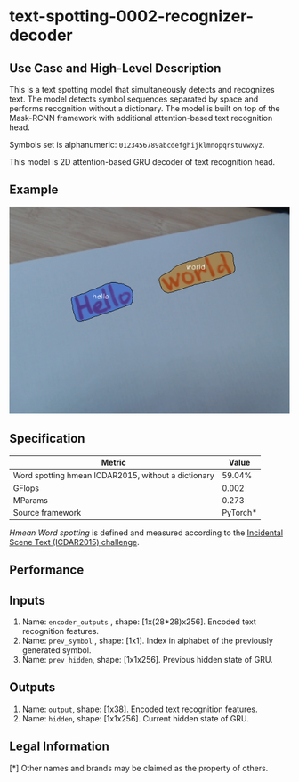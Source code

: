 # text-spotting-0002-recognizer-decoder

## Use Case and High-Level Description

This is a text spotting model that simultaneously detects and
recognizes text. The model detects symbol sequences separated by space and performs
recognition without a dictionary. The model is built on top of the Mask-RCNN
framework with additional attention-based text recognition head.

Symbols set is alphanumeric: `0123456789abcdefghijklmnopqrstuvwxyz`.

This model is 2D attention-based GRU decoder of text recognition head.

## Example

![](./text-spotting-0002.png)

## Specification

| Metric                                        | Value     |
|-----------------------------------------------|-----------|
| Word spotting hmean ICDAR2015, without a dictionary | 59.04%    |
| GFlops                                        | 0.002     |
| MParams                                       | 0.273     |
| Source framework                              | PyTorch\* |

*Hmean Word spotting* is defined and measured according to the
[Incidental Scene Text (ICDAR2015) challenge](https://rrc.cvc.uab.es/?ch=4&com=introduction).

## Performance

## Inputs

1.	Name: `encoder_outputs` , shape: [1x(28*28)x256]. Encoded text recognition features.
2.	Name: `prev_symbol` , shape: [1x1]. Index in alphabet of the previously generated symbol.
3.	Name: `prev_hidden`, shape: [1x1x256]. Previous hidden state of GRU.

## Outputs

1.	Name: `output`, shape: [1x38]. Encoded text recognition features.
2.	Name: `hidden`, shape: [1x1x256]. Current hidden state of GRU.

## Legal Information

[*] Other names and brands may be claimed as the property of others.
